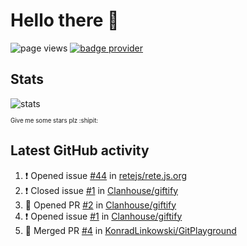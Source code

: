# Hello there 👋

![page views](https://komarev.com/ghpvc/?username=konradlinkowski&color=brightgreen)
[![badge provider](https://anybadge.herokuapp.com/badge?label=create&message=your%20own%20badge)](https://github.com/KonradLinkowski/AnyBadge)

## Stats
![stats](https://github-readme-stats.vercel.app/api?username=KonradLinkowski&hide_title=true&show_icons=true&include_all_commits=true&count_private=true&disable_animations=true&theme=dark)

<sub><sub>Give me some stars plz :shipit:</sub></sub>

## Latest GitHub activity
<!--START_SECTION:activity-->
1. ❗️ Opened issue [#44](https://github.com/retejs/rete.js.org/issues/44) in [retejs/rete.js.org](https://github.com/retejs/rete.js.org)
2. ❗️ Closed issue [#1](https://github.com/Clanhouse/giftify/issues/1) in [Clanhouse/giftify](https://github.com/Clanhouse/giftify)
3. 💪 Opened PR [#2](https://github.com/Clanhouse/giftify/pull/2) in [Clanhouse/giftify](https://github.com/Clanhouse/giftify)
4. ❗️ Opened issue [#1](https://github.com/Clanhouse/giftify/issues/1) in [Clanhouse/giftify](https://github.com/Clanhouse/giftify)
5. 🎉 Merged PR [#4](https://github.com/KonradLinkowski/GitPlayground/pull/4) in [KonradLinkowski/GitPlayground](https://github.com/KonradLinkowski/GitPlayground)
<!--END_SECTION:activity-->
